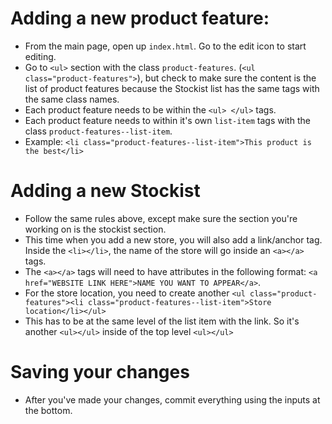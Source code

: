 # Adding a new product feature:

* From the main page, open up `index.html`. Go to the edit icon to start editing.
* Go to `<ul>` section with the class `product-features`. (`<ul class="product-features">`), but check to make sure the content is the list of product features because the Stockist list has the same tags with the same class names.
* Each product feature needs to be within the `<ul> </ul>` tags.
* Each product feature needs to within it's own `list-item` tags with the class `product-features--list-item`.
* Example: `<li class="product-features--list-item">This product is the best</li>`

# Adding a new Stockist

* Follow the same rules above, except make sure the section you're working on is the stockist section.
* This time when you add a new store, you will also add a link/anchor tag. Inside the `<li></li>`, the name of the store will go inside an `<a></a>` tags.
* The `<a></a>` tags will need to have attributes in the following format: `<a href="WEBSITE LINK HERE">NAME YOU WANT TO APPEAR</a>`.
* For the store location, you need to create another `<ul class="product-features"><li class="product-features--list-item">Store location</li></ul>`
* This has to be at the same level of the list item with the link. So it's another `<ul></ul>` inside of the top level `<ul></ul>`

# Saving your changes

* After you've made your changes, commit everything using the inputs at the bottom.
